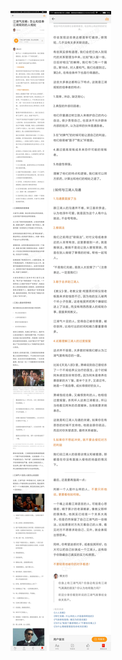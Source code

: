 ![](../../images/2017年10月/GX1010江湖气攻略：怎么和信奉江湖规则的人相处.jpg)
![](../../images/2017年10月/GX1010江湖气攻略：怎么和信奉江湖规则的人相处2.jpg)
